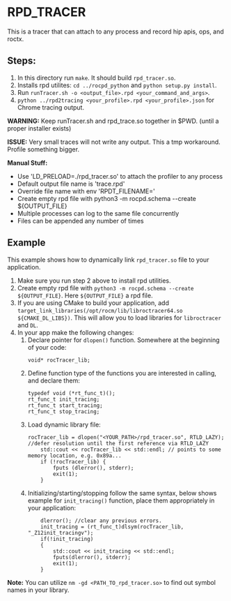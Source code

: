 # RPD_TRACER

This is a tracer that can attach to any process and record hip apis, ops, and roctx.

## Steps:
1) In this directory run `make`.  It should build `rpd_tracer.so`.
2) Installs rpd utilites: `cd ../rocpd_python` and `python setup.py install`.
3) Run `runTracer.sh -o <output_file>.rpd <your_command_and_args>`.
4) `python ../rpd2tracing <your_profile>.rpd <your_profile>.json` for Chrome tracing output.

<b>WARNING:</b> Keep runTracer.sh and rpd_trace.so together in $PWD. (until a proper installer exists)

<b>ISSUE:</b> Very small traces will not write any output. This a tmp workaround. Profile something bigger.

<b>Manual Stuff:</b>
 - Use 'LD_PRELOAD=./rpd_tracer.so' to attach the profiler to any process
 - Default output file name is 'trace.rpd'
 - Override file name with env 'RPDT_FILENAME='
 - Create empty rpd file with python3 -m rocpd.schema --create ${OUTPUT_FILE}
 - Multiple processes can log to the same file concurrently
 - Files can be appended any number of times

 ## Example
 This example shows how to dynamically link `rpd_tracer.so` file to your application.

1) Make sure you run step 2 above to install rpd utilities.
2) Create empty rpd file with `python3 -m rocpd.schema --create ${OUTPUT_FILE}`. Here `${OUTPUT_FILE}` a rpd file.
3) If you are using CMake to build your application, add `target_link_libraries(/opt/rocm/lib/libroctracer64.so ${CMAKE_DL_LIBS})`. This will allow you to load libraries for `libroctracer` and `DL`.
4) In your app make the following changes:
    1) Declare pointer for `dlopen()` function. Somewhere at the beginning of your code:
        ```
        void* rocTracer_lib;
        ```
    2) Define function type of the functions you are interested in calling, and declare them:
        ```
        typedef void (*rt_func_t)();
        rt_func_t init_tracing;
        rt_func_t start_tracing;
        rt_func_t stop_tracing;
        ```
    3) Load dynamic library file:
        ```
        rocTracer_lib = dlopen("<YOUR_PATH>/rpd_tracer.so", RTLD_LAZY); //defer resolution until the first reference via RTLD_LAZY
            std::cout << rocTracer_lib << std::endl; // points to some memory location, e.g. 0x89a...
            if (!rocTracer_lib) {
                fputs (dlerror(), stderr);
                exit(1);
            }
        ```
    4) Initializing/starting/stopping follow the same syntax, below shows example for `init_tracing()` function, place them appropriately in your application:
        ```
            dlerror(); //clear any previous errors.
            init_tracing = (rt_func_t)dlsym(rocTracer_lib, "_Z12init_tracingv"); 
            if(!init_tracing)
            {
                std::cout << init_tracing << std::endl;
                fputs(dlerror(), stderr);
                exit(1);
            }
        ```
<b>Note:</b> You can utilize `nm -gd <PATH_TO_rpd_tracer.so>` to find out symbol names in your library.
